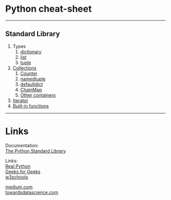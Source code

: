 # Python cheat-sheet

---

## Standard Library
   1. Types
      1. [dictionary](Standard_Library/Types/dictionary.md)
      2. [list](Standard_Library/Types/list.md)
      3. [tuple](Standard_Library/Types/tuple.md)
   2. [Collections](Standard_Library/collections.md)
      1. [Counter](Standard_Library/collections/Counter.md)
      2. [namedtuple](Standard_Library/collections/namedtuple.md)
      3. [defaultdict](Standard_Library/collections/defaultdict.md)
      4. [ChainMap](Standard_Librarycollections/ChainMap.md) 
      5. [Other containers](Standard_Library/collections.md)
   3. [Iterator](Standard_Library/iterator.md)
   4. [Built-in functions](Standard_Library/built-ins.md)

---

# Links

Documentation:  
[The Python Standard Library](https://docs.python.org/3/library/)

Links:   
[Real Python](https://realpython.com/)  
[Geeks for Geeks](https://www.geeksforgeeks.org/python-programming-language/?ref=shm)  
[w3schools](https://www.w3schools.com/python/default.asp)  
  
[medium.com](https://medium.com/)  
[towardsdatascience.com](https://towardsdatascience.com/)


